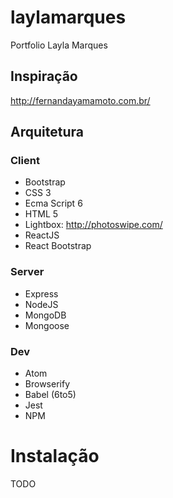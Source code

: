 # laylamarques
Portfolio Layla Marques

## Inspiração
http://fernandayamamoto.com.br/

## Arquitetura

### Client

* Bootstrap
* CSS 3
* Ecma Script 6
* HTML 5
* Lightbox: http://photoswipe.com/
* ReactJS
* React Bootstrap

### Server

* Express
* NodeJS
* MongoDB
* Mongoose

### Dev

* Atom
* Browserify
* Babel (6to5)
* Jest
* NPM

# Instalação
TODO
